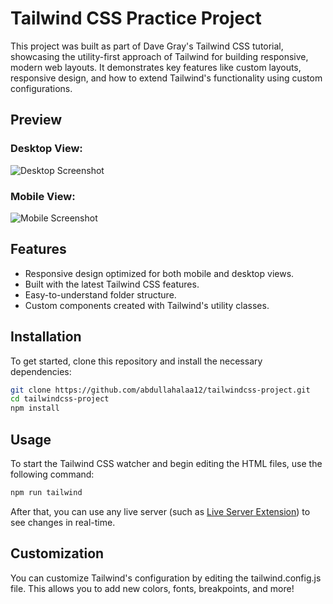 # Tailwind CSS Practice Project

This project was built as part of Dave Gray's Tailwind CSS tutorial, showcasing the utility-first approach of Tailwind for building responsive, modern web layouts. It demonstrates key features like custom layouts, responsive design, and how to extend Tailwind's functionality using custom configurations.

## Preview

### Desktop View:
![Desktop Screenshot](https://github.com/user-attachments/assets/0b037079-fde8-43db-8808-6946e8781b15)

### Mobile View:
![Mobile Screenshot](https://github.com/user-attachments/assets/3247a419-e4f0-4b7b-8d04-4a9786d2478b)

## Features
- Responsive design optimized for both mobile and desktop views.
- Built with the latest Tailwind CSS features.
- Easy-to-understand folder structure.
- Custom components created with Tailwind's utility classes.

## Installation

To get started, clone this repository and install the necessary dependencies:

```bash
git clone https://github.com/abdullahalaa12/tailwindcss-project.git
cd tailwindcss-project
npm install
```

## Usage
To start the Tailwind CSS watcher and begin editing the HTML files, use the following command:

```bash
npm run tailwind
```

After that, you can use any live server (such as [Live Server Extension](https://marketplace.visualstudio.com/items?itemName=ritwickdey.LiveServer)) to see changes in real-time.

## Customization
You can customize Tailwind's configuration by editing the tailwind.config.js file. This allows you to add new colors, fonts, breakpoints, and more!
